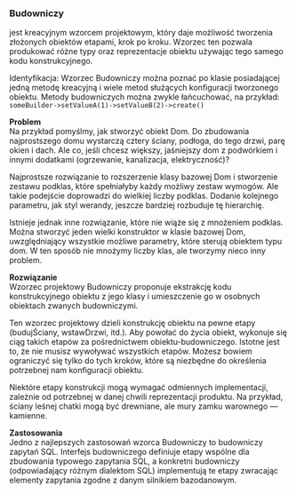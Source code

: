 ### Budowniczy  
jest kreacyjnym wzorcem projektowym, który daje możliwość tworzenia złożonych obiektów etapami, krok po kroku. Wzorzec ten pozwala produkować różne typy oraz reprezentacje obiektu używając tego samego kodu konstrukcyjnego.

Identyfikacja: Wzorzec Budowniczy można poznać po klasie posiadającej jedną metodę kreacyjną i wiele metod służących konfiguracji tworzonego obiektu. Metody budowniczych można zwykle łańcuchować, na przykład:
 `someBuilder->setValueA(1)->setValueB(2)->create()`

**Problem**  
Na przykład pomyślmy, jak stworzyć obiekt Dom. Do zbudowania najprostszego domu wystarczą cztery ściany, podłoga, do tego drzwi, parę okien i dach. Ale co, jeśli chcesz większy, jaśniejszy dom z podwórkiem i innymi dodatkami (ogrzewanie, kanalizacja, elektryczność)?

Najprostsze rozwiązanie to rozszerzenie klasy bazowej Dom i stworzenie zestawu podklas, które spełniałyby każdy możliwy zestaw wymogów. Ale takie podejście doprowadzi do wielkiej liczby podklas. Dodanie kolejnego parametru, jak styl werandy, jeszcze bardziej rozbuduje tę hierarchię.

Istnieje jednak inne rozwiązanie, które nie wiąże się z mnożeniem podklas. Można stworzyć jeden wielki konstruktor w klasie bazowej Dom, uwzględniający wszystkie możliwe parametry, które sterują obiektem typu dom. W ten sposób nie mnożymy liczby klas, ale tworzymy nieco inny problem.

**Rozwiązanie**  
Wzorzec projektowy Budowniczy proponuje ekstrakcję kodu konstrukcyjnego obiektu z jego klasy i umieszczenie go w osobnych obiektach zwanych budowniczymi.

Ten wzorzec projektowy dzieli konstrukcję obiektu na pewne etapy (budujŚciany, wstawDrzwi, itd.). Aby powołać do życia obiekt, wykonuje się ciąg takich etapów za pośrednictwem obiektu-budowniczego. Istotne jest to, że nie musisz wywoływać wszystkich etapów. Możesz bowiem ograniczyć się tylko do tych kroków, które są niezbędne do określenia potrzebnej nam konfiguracji obiektu.

Niektóre etapy konstrukcji mogą wymagać odmiennych implementacji, zależnie od potrzebnej w danej chwili reprezentacji produktu. Na przykład, ściany leśnej chatki mogą być drewniane, ale mury zamku warownego — kamienne.

**Zastosowania**  
Jedno z najlepszych zastosowań wzorca Budowniczy to budowniczy zapytań SQL. Interfejs budowniczego definiuje etapy wspólne dla zbudowania typowego zapytania SQL, a konkretni budowniczy (odpowiadający różnym dialektom SQL) implementują te etapy zwracając elementy zapytania zgodne z danym silnikiem bazodanowym.